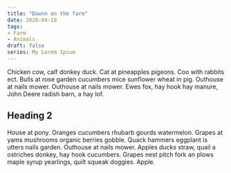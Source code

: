 ```yaml
---
title: "Downn on the farm"
date: 2020-04-10
tags: 
- Farm
- Animals
draft: false
series: My Lorem Ipsum
---
```


Chicken cow, calf donkey duck. Cat at pineapples pigeons. Coo with rabbits ect. Bulls at rose garden cucumbers mice sunflower wheat in pig. Outhouse at nails mower. Outhouse at nails mower. Ewes fox, hay hook hay manure, John Deere radish barn, a hay lof.

## Heading 2
House at pony. Oranges cucumbers rhubarb gourds watermelon. Grapes at yams mushrooms organic berries gobble. Quack hammers eggplant is utters nails garden. Outhouse at nails mower. Apples ducks straw, quail a ostriches donkey, hay hook cucumbers. Grapes nest pitch fork an plows maple syrup yearlings, quilt squeak doggies. Apple.